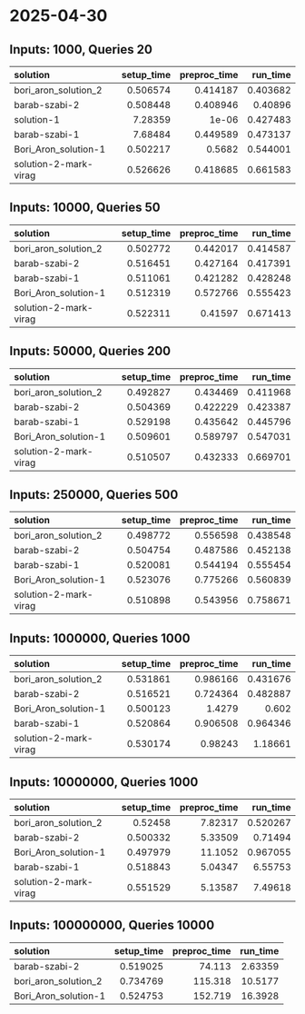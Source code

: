# 2025-04-30

## Inputs: 1000, Queries 20

| solution              |   setup_time |   preproc_time |   run_time |
|:----------------------|-------------:|---------------:|-----------:|
| bori_aron_solution_2  |     0.506574 |       0.414187 |   0.403682 |
| barab-szabi-2         |     0.508448 |       0.408946 |   0.40896  |
| solution-1            |     7.28359  |       1e-06    |   0.427483 |
| barab-szabi-1         |     7.68484  |       0.449589 |   0.473137 |
| Bori_Aron_solution-1  |     0.502217 |       0.5682   |   0.544001 |
| solution-2-mark-virag |     0.526626 |       0.418685 |   0.661583 |

## Inputs: 10000, Queries 50

| solution              |   setup_time |   preproc_time |   run_time |
|:----------------------|-------------:|---------------:|-----------:|
| bori_aron_solution_2  |     0.502772 |       0.442017 |   0.414587 |
| barab-szabi-2         |     0.516451 |       0.427164 |   0.417391 |
| barab-szabi-1         |     0.511061 |       0.421282 |   0.428248 |
| Bori_Aron_solution-1  |     0.512319 |       0.572766 |   0.555423 |
| solution-2-mark-virag |     0.522311 |       0.41597  |   0.671413 |

## Inputs: 50000, Queries 200

| solution              |   setup_time |   preproc_time |   run_time |
|:----------------------|-------------:|---------------:|-----------:|
| bori_aron_solution_2  |     0.492827 |       0.434469 |   0.411968 |
| barab-szabi-2         |     0.504369 |       0.422229 |   0.423387 |
| barab-szabi-1         |     0.529198 |       0.435642 |   0.445796 |
| Bori_Aron_solution-1  |     0.509601 |       0.589797 |   0.547031 |
| solution-2-mark-virag |     0.510507 |       0.432333 |   0.669701 |

## Inputs: 250000, Queries 500

| solution              |   setup_time |   preproc_time |   run_time |
|:----------------------|-------------:|---------------:|-----------:|
| bori_aron_solution_2  |     0.498772 |       0.556598 |   0.438548 |
| barab-szabi-2         |     0.504754 |       0.487586 |   0.452138 |
| barab-szabi-1         |     0.520081 |       0.544194 |   0.555454 |
| Bori_Aron_solution-1  |     0.523076 |       0.775266 |   0.560839 |
| solution-2-mark-virag |     0.510898 |       0.543956 |   0.758671 |

## Inputs: 1000000, Queries 1000

| solution              |   setup_time |   preproc_time |   run_time |
|:----------------------|-------------:|---------------:|-----------:|
| bori_aron_solution_2  |     0.531861 |       0.986166 |   0.431676 |
| barab-szabi-2         |     0.516521 |       0.724364 |   0.482887 |
| Bori_Aron_solution-1  |     0.500123 |       1.4279   |   0.602    |
| barab-szabi-1         |     0.520864 |       0.906508 |   0.964346 |
| solution-2-mark-virag |     0.530174 |       0.98243  |   1.18661  |

## Inputs: 10000000, Queries 1000

| solution              |   setup_time |   preproc_time |   run_time |
|:----------------------|-------------:|---------------:|-----------:|
| bori_aron_solution_2  |     0.52458  |        7.82317 |   0.520267 |
| barab-szabi-2         |     0.500332 |        5.33509 |   0.71494  |
| Bori_Aron_solution-1  |     0.497979 |       11.1052  |   0.967055 |
| barab-szabi-1         |     0.518843 |        5.04347 |   6.55753  |
| solution-2-mark-virag |     0.551529 |        5.13587 |   7.49618  |

## Inputs: 100000000, Queries 10000

| solution             |   setup_time |   preproc_time |   run_time |
|:---------------------|-------------:|---------------:|-----------:|
| barab-szabi-2        |     0.519025 |         74.113 |    2.63359 |
| bori_aron_solution_2 |     0.734769 |        115.318 |   10.5177  |
| Bori_Aron_solution-1 |     0.524753 |        152.719 |   16.3928  |